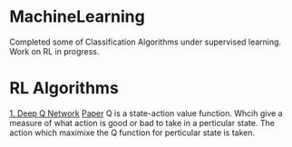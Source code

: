 # MachineLearning
Completed some of Classification Algorithms under supervised learning. Work on RL in progress.  
# RL Algorithms 
[1. Deep Q Network]()
[Paper](https://arxiv.org/abs/1312.5602)
Q is a state-action value function. Whcih give a measure of what action is good or bad to take in a perticular state. The action which maximixe the Q function for perticular state is taken.  

